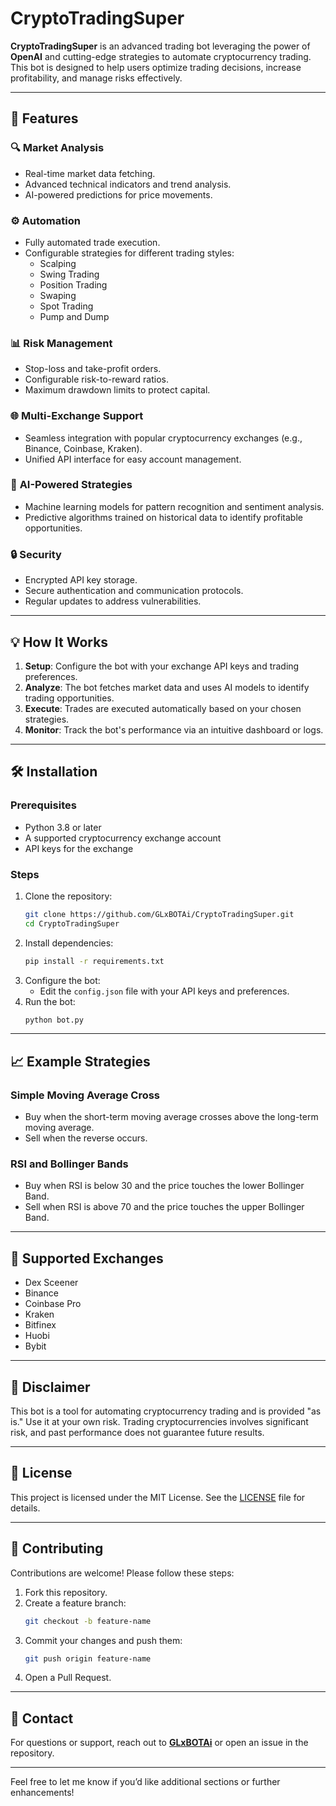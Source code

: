 # CryptoTradingSuper

**CryptoTradingSuper** is an advanced trading bot leveraging the power of **OpenAI** and cutting-edge strategies to automate cryptocurrency trading. This bot is designed to help users optimize trading decisions, increase profitability, and manage risks effectively.

---

## 🚀 Features

### 🔍 **Market Analysis**
- Real-time market data fetching.
- Advanced technical indicators and trend analysis.
- AI-powered predictions for price movements.

### ⚙️ **Automation**
- Fully automated trade execution.
- Configurable strategies for different trading styles:
  - Scalping
  - Swing Trading
  - Position Trading
  - Swaping
  - Spot Trading
  - Pump and Dump

### 📊 **Risk Management**
- Stop-loss and take-profit orders.
- Configurable risk-to-reward ratios.
- Maximum drawdown limits to protect capital.

### 🌐 **Multi-Exchange Support**
- Seamless integration with popular cryptocurrency exchanges (e.g., Binance, Coinbase, Kraken).
- Unified API interface for easy account management.

### 🤖 **AI-Powered Strategies**
- Machine learning models for pattern recognition and sentiment analysis.
- Predictive algorithms trained on historical data to identify profitable opportunities.

### 🔒 **Security**
- Encrypted API key storage.
- Secure authentication and communication protocols.
- Regular updates to address vulnerabilities.

---

## 💡 How It Works

1. **Setup**: Configure the bot with your exchange API keys and trading preferences.
2. **Analyze**: The bot fetches market data and uses AI models to identify trading opportunities.
3. **Execute**: Trades are executed automatically based on your chosen strategies.
4. **Monitor**: Track the bot's performance via an intuitive dashboard or logs.

---

## 🛠️ Installation

### Prerequisites
- Python 3.8 or later
- A supported cryptocurrency exchange account
- API keys for the exchange

### Steps
1. Clone the repository:
   ```bash
   git clone https://github.com/GLxBOTAi/CryptoTradingSuper.git
   cd CryptoTradingSuper
   ```
2. Install dependencies:
   ```bash
   pip install -r requirements.txt
   ```
3. Configure the bot:
   - Edit the `config.json` file with your API keys and preferences.
4. Run the bot:
   ```bash
   python bot.py
   ```

---

## 📈 Example Strategies

### **Simple Moving Average Cross**
- Buy when the short-term moving average crosses above the long-term moving average.
- Sell when the reverse occurs.

### **RSI and Bollinger Bands**
- Buy when RSI is below 30 and the price touches the lower Bollinger Band.
- Sell when RSI is above 70 and the price touches the upper Bollinger Band.

---

## 🔗 Supported Exchanges

- Dex Sceener 
- Binance
- Coinbase Pro
- Kraken
- Bitfinex
- Huobi
- Bybit

---

## 🚨 Disclaimer

This bot is a tool for automating cryptocurrency trading and is provided "as is." Use it at your own risk. Trading cryptocurrencies involves significant risk, and past performance does not guarantee future results.

---

## 📜 License

This project is licensed under the MIT License. See the [LICENSE](LICENSE) file for details.

---

## 🙌 Contributing

Contributions are welcome! Please follow these steps:
1. Fork this repository.
2. Create a feature branch:
   ```bash
   git checkout -b feature-name
   ```
3. Commit your changes and push them:
   ```bash
   git push origin feature-name
   ```
4. Open a Pull Request.

---

## 📧 Contact

For questions or support, reach out to **[GLxBOTAi](https://github.com/GLxBOTAi)** or open an issue in the repository.

---

Feel free to let me know if you’d like additional sections or further enhancements!
